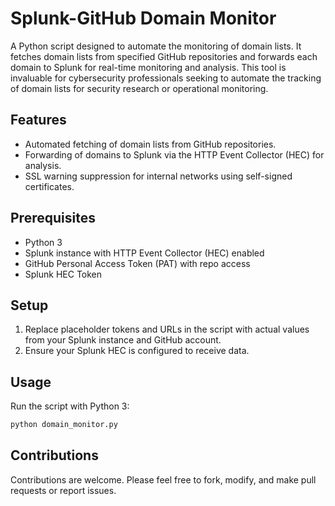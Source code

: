 # Splunk-GitHub Domain Monitor

A Python script designed to automate the monitoring of domain lists. It fetches domain lists from specified GitHub repositories and forwards each domain to Splunk for real-time monitoring and analysis. This tool is invaluable for cybersecurity professionals seeking to automate the tracking of domain lists for security research or operational monitoring.

## Features

- Automated fetching of domain lists from GitHub repositories.
- Forwarding of domains to Splunk via the HTTP Event Collector (HEC) for analysis.
- SSL warning suppression for internal networks using self-signed certificates.

## Prerequisites

- Python 3
- Splunk instance with HTTP Event Collector (HEC) enabled
- GitHub Personal Access Token (PAT) with repo access
- Splunk HEC Token

## Setup

1. Replace placeholder tokens and URLs in the script with actual values from your Splunk instance and GitHub account.
2. Ensure your Splunk HEC is configured to receive data.

## Usage

Run the script with Python 3:

```bash
python domain_monitor.py
```

## Contributions
Contributions are welcome. Please feel free to fork, modify, and make pull requests or report issues.
